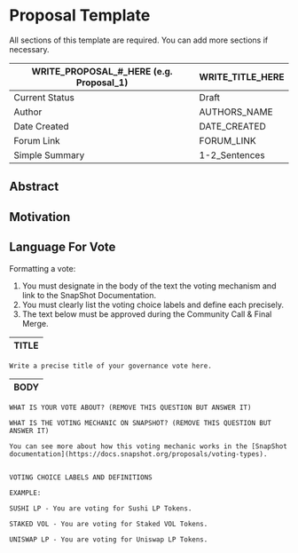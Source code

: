# Proposal Template

All sections of this template are required. You can add more sections if necessary.

| WRITE_PROPOSAL_#_HERE (e.g. Proposal_1) | WRITE_TITLE_HERE |
| --- | --- |
| Current Status | Draft |
| Author | AUTHORS_NAME |
| Date Created | DATE_CREATED |
| Forum Link | FORUM_LINK |
| Simple Summary | 1-2_Sentences |

## Abstract

## Motivation

## Language For Vote

Formatting a vote:
1. You must designate in the body of the text the voting mechanism and link to the SnapShot Documentation.
2. You must clearly list the voting choice labels and define each precisely.
3. The text below must be approved during the Community Call & Final Merge.

| TITLE |
| --- |
```
Write a precise title of your governance vote here.
``` 


| BODY |
| --- |
```
WHAT IS YOUR VOTE ABOUT? (REMOVE THIS QUESTION BUT ANSWER IT)

WHAT IS THE VOTING MECHANIC ON SNAPSHOT? (REMOVE THIS QUESTION BUT ANSWER IT)

You can see more about how this voting mechanic works in the [SnapShot documentation](https://docs.snapshot.org/proposals/voting-types).


VOTING CHOICE LABELS AND DEFINITIONS

EXAMPLE: 

SUSHI LP - You are voting for Sushi LP Tokens.

STAKED VOL - You are voting for Staked VOL Tokens.

UNISWAP LP - You are voting for Uniswap LP Tokens.
```